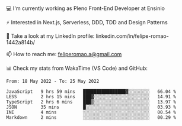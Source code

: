 💻 I'm currently working as Pleno Front-End Developer at Ensinio

⚡ Interested in Next.js, Serverless, DDD, TDD and Design Patterns

👥 Take a look at my LinkedIn profile: linkedin.com/in/felipe-romao-1442a814b/

📫 How to reach me: feliperomao.a@gmail.com

📊 Check my stats from WakaTime (VS Code) and GitHub:

<!--START_SECTION:waka-->

```text
From: 18 May 2022 - To: 25 May 2022

JavaScript   9 hrs 59 mins   ████████████████▓░░░░░░░░   66.04 %
LESS         2 hrs 15 mins   ███▓░░░░░░░░░░░░░░░░░░░░░   14.91 %
TypeScript   2 hrs 6 mins    ███▒░░░░░░░░░░░░░░░░░░░░░   13.97 %
JSON         35 mins         █░░░░░░░░░░░░░░░░░░░░░░░░   03.93 %
INI          4 mins          ░░░░░░░░░░░░░░░░░░░░░░░░░   00.54 %
Markdown     2 mins          ░░░░░░░░░░░░░░░░░░░░░░░░░   00.29 %
```

<!--END_SECTION:waka-->
